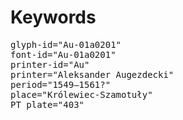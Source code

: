 # Keywords
<pre>
glyph-id="Au-01a0201"
font-id="Au-01a0201"
printer-id="Au"
printer="Aleksander Augezdecki"
period="1549–1561?"
place="Królewiec-Szamotuły"
PT plate="403"
</pre>
